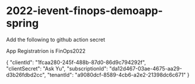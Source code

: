 # 2022-ievent-finops-demoapp-spring


Add the following to github action secret

App Registratrion is FinOps2022

{
    "clientId": "1fcaa280-245f-488b-87d0-86d9c794292f",  
    "clientSecret": "Ask Yu",
    "subscriptionId": "da12d467-03ae-4675-aa29-d3b26fdbd2cc",
    "tenantId": "a9080dcf-8589-4cb6-a2e2-21398dc6c671"
}